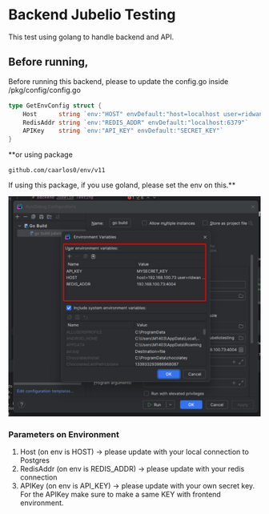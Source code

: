 # Backend Jubelio Testing

This test using golang to handle backend and API.

## Before running,
Before running this backend, please to update the config.go inside /pkg/config/config.go

```go
type GetEnvConfig struct {
	Host      string `env:"HOST" envDefault:"host=localhost user=ridwan password=mypassword dbname=jubeliotest port=5432 sslmode=disable TimeZone=Asia/Jakarta"`
	RedisAddr string `env:"REDIS_ADDR" envDefault:"localhost:6379"`
	APIKey    string `env:"API_KEY" envDefault:"SECRET_KEY"`
}
```

**or using package 
```
github.com/caarlos0/env/v11
```
If using this package, if you use goland, please set the env on this.**

![img.png](img.png)

### Parameters on Environment
1. Host (on env is HOST) -> please update with your local connection to Postgres
2. RedisAddr (on env is REDIS_ADDR) -> please update with your redis connection
3. APIKey (on env is API_KEY) -> please update with your own secret key.
For the APIKey make sure to make a same KEY with frontend environment.